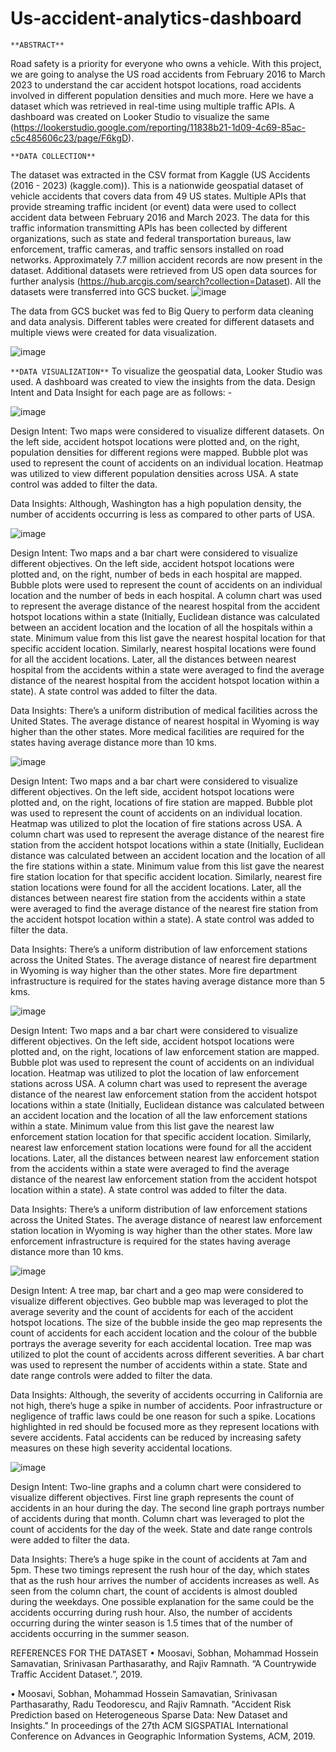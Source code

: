 # Us-accident-analytics-dashboard
`**ABSTRACT**`

Road safety is a priority for everyone who owns a vehicle. With this project, we are going to analyse the US road accidents from February 2016 to March 2023 to understand the car accident hotspot locations, road accidents involved in different population densities and much more. Here we have a dataset which was retrieved in real-time using multiple traffic APIs. A dashboard was created on Looker Studio to visualize the same (https://lookerstudio.google.com/reporting/11838b21-1d09-4c69-85ac-c5c485606c23/page/F6kgD).


`**DATA COLLECTION**`

The dataset was extracted in the CSV format from Kaggle (US Accidents (2016 - 2023) (kaggle.com)). This is a nationwide geospatial dataset of vehicle accidents that covers data from 49 US states. Multiple APIs that provide streaming traffic incident (or event) data were used to collect accident data between February 2016 and March 2023. The data for this traffic information transmitting APIs has been collected by different organizations, such as state and federal transportation bureaus, law enforcement, traffic cameras, and traffic sensors installed on road networks. Approximately 7.7 million accident records are now present in the dataset. Additional datasets were retrieved from US open data sources for further analysis (https://hub.arcgis.com/search?collection=Dataset). All the datasets were transferred into GCS bucket.
![image](https://github.com/diljyotsingh019/Us-accident-analytics-dashboard/assets/34520429/8d674ed8-328b-4e31-8841-40937ff4a00c)

 

The data from GCS bucket was fed to Big Query to perform data cleaning and data analysis. Different tables were created for different datasets and multiple views were created for data visualization.
 
![image](https://github.com/diljyotsingh019/Us-accident-analytics-dashboard/assets/34520429/88daca68-6eaa-478b-a4eb-bdcb9752213c)



`**DATA VISUALIZATION**`
To visualize the geospatial data, Looker Studio was used. A dashboard was created to view the insights from the data. Design Intent and Data Insight for each page are as follows: - 

 ![image](https://github.com/diljyotsingh019/Us-accident-analytics-dashboard/assets/34520429/8c7c5407-1146-4040-927d-391bbc4238a3)


Design Intent: Two maps were considered to visualize different datasets. On the left side, accident hotspot locations were plotted and, on the right, population densities for different regions were mapped. Bubble plot was used to represent the count of accidents on an individual location. Heatmap was utilized to view different population densities across USA. A state control was added to filter the data.

Data Insights: Although, Washington has a high population density, the number of accidents occurring is less as compared to other parts of USA.  


 ![image](https://github.com/diljyotsingh019/Us-accident-analytics-dashboard/assets/34520429/fb292d79-2d64-4033-99c9-6b054a8f689a)


Design Intent: Two maps and a bar chart were considered to visualize different objectives. On the left side, accident hotspot locations were plotted and, on the right, number of beds in each hospital are mapped. Bubble plots were used to represent the count of accidents on an individual location and the number of beds in each hospital. A column chart was used to represent the average distance of the nearest hospital from the accident hotspot locations within a state (Initially, Euclidean distance was calculated between an accident location and the location of all the hospitals within a state. Minimum value from this list gave the nearest hospital location for that specific accident location. Similarly, nearest hospital locations were found for all the accident locations. Later, all the distances between nearest hospital from the accidents within a state were averaged to find the average distance of the nearest hospital from the accident hotspot location within a state). A state control was added to filter the data.

Data Insights: There’s a uniform distribution of medical facilities across the United States. The average distance of nearest hospital in Wyoming is way higher than the other states. More medical facilities are required for the states having average distance more than 10 kms.


 ![image](https://github.com/diljyotsingh019/Us-accident-analytics-dashboard/assets/34520429/185bfe76-928d-44b9-bae0-0044bf700713)


Design Intent: Two maps and a bar chart were considered to visualize different objectives. On the left side, accident hotspot locations were plotted and, on the right, locations of fire station are mapped. Bubble plot was used to represent the count of accidents on an individual location. Heatmap was utilized to plot the location of fire stations across USA. A column chart was used to represent the average distance of the nearest fire station from the accident hotspot locations within a state (Initially, Euclidean distance was calculated between an accident location and the location of all the fire stations within a state. Minimum value from this list gave the nearest fire station location for that specific accident location. Similarly, nearest fire station locations were found for all the accident locations. Later, all the distances between nearest fire station from the accidents within a state were averaged to find the average distance of the nearest fire station from the accident hotspot location within a state). A state control was added to filter the data.

Data Insights: There’s a uniform distribution of law enforcement stations across the United States. The average distance of nearest fire department in Wyoming is way higher than the other states. More fire department infrastructure is required for the states having average distance more than 5 kms.

![image](https://github.com/diljyotsingh019/Us-accident-analytics-dashboard/assets/34520429/f599c0e1-b1ac-4bad-8bfd-f6474c129796)

 

Design Intent: Two maps and a bar chart were considered to visualize different objectives. On the left side, accident hotspot locations were plotted and, on the right, locations of law enforcement station are mapped. Bubble plot was used to represent the count of accidents on an individual location. Heatmap was utilized to plot the location of law enforcement stations across USA. A column chart was used to represent the average distance of the nearest law enforcement station from the accident hotspot locations within a state (Initially, Euclidean distance was calculated between an accident location and the location of all the law enforcement stations within a state. Minimum value from this list gave the nearest law enforcement station location for that specific accident location. Similarly, nearest law enforcement station locations were found for all the accident locations. Later, all the distances between nearest law enforcement station from the accidents within a state were averaged to find the average distance of the nearest law enforcement station from the accident hotspot location within a state). A state control was added to filter the data.

Data Insights: There’s a uniform distribution of law enforcement stations across the United States. The average distance of nearest law enforcement station location in Wyoming is way higher than the other states. More law enforcement infrastructure is required for the states having average distance more than 10 kms.


![image](https://github.com/diljyotsingh019/Us-accident-analytics-dashboard/assets/34520429/535e3d2a-46ac-418a-9f9f-1426c7b15c62)

 

Design Intent: A tree map, bar chart and a geo map were considered to visualize different objectives. Geo bubble map was leveraged to plot the average severity and the count of accidents for each of the accident hotspot locations. The size of the bubble inside the geo map represents the count of accidents for each accident location and the colour of the bubble portrays the average severity for each accidental location. Tree map was utilized to plot the count of accidents across different severities. A bar chart was used to represent the number of accidents within a state. State and date range controls were added to filter the data.

Data Insights: Although, the severity of accidents occurring in California are not high, there’s huge a spike in number of accidents. Poor infrastructure or negligence of traffic laws could be one reason for such a spike. Locations highlighted in red should be focused more as they represent locations with severe accidents. Fatal accidents can be reduced by increasing safety measures on these high severity accidental locations.

![image](https://github.com/diljyotsingh019/Us-accident-analytics-dashboard/assets/34520429/c39b5513-c00b-4fdc-a732-5b1301a1d4ad)

 

Design Intent: Two-line graphs and a column chart were considered to visualize different objectives. First line graph represents the count of accidents in an hour during the day. The second line graph portrays number of accidents during that month. Column chart was leveraged to plot the count of accidents for the day of the week. State and date range controls were added to filter the data.

Data Insights: There’s a huge spike in the count of accidents at 7am and 5pm. These two timings represent the rush hour of the day, which states that as the rush hour arrives the number of accidents increases as well. As seen from the column chart, the count of accidents is almost doubled during the weekdays. One possible explanation for the same could be the accidents occurring during rush hour. Also, the number of accidents occurring during the winter season is 1.5 times that of the number of accidents occurring in the summer season.


REFERENCES FOR THE DATASET
•	Moosavi, Sobhan, Mohammad Hossein Samavatian, Srinivasan Parthasarathy, and Rajiv Ramnath. “A Countrywide Traffic Accident Dataset.”, 2019. 

•	Moosavi, Sobhan, Mohammad Hossein Samavatian, Srinivasan Parthasarathy, Radu Teodorescu, and Rajiv Ramnath. "Accident Risk Prediction based on Heterogeneous Sparse Data: New Dataset and Insights." In proceedings of the 27th ACM SIGSPATIAL International Conference on Advances in Geographic Information Systems, ACM, 2019. 


